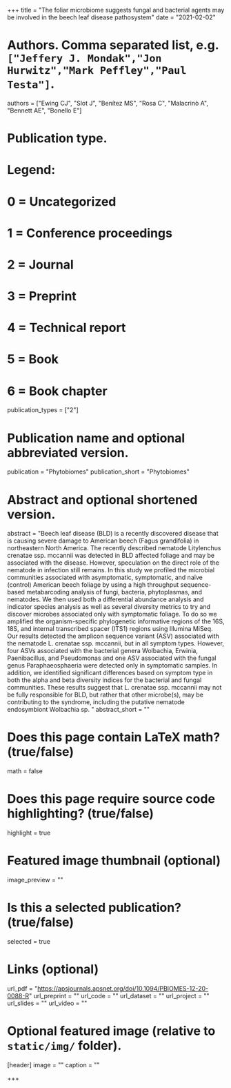 +++
title = "The foliar microbiome suggests fungal and bacterial agents may be involved in the beech leaf disease pathosystem"
date = "2021-02-02"

# Authors. Comma separated list, e.g. `["Jeffery J. Mondak","Jon Hurwitz","Mark Peffley","Paul Testa"]`.
authors = ["Ewing CJ", "Slot J", "Benítez MS", "Rosa C", "Malacrinò A", "Bennett AE", "Bonello E"]

# Publication type.
# Legend:
# 0 = Uncategorized
# 1 = Conference proceedings
# 2 = Journal
# 3 = Preprint
# 4 = Technical report
# 5 = Book
# 6 = Book chapter
publication_types = ["2"]

# Publication name and optional abbreviated version.
publication = "Phytobiomes"
publication_short = "Phytobiomes"

# Abstract and optional shortened version.
abstract = "Beech leaf disease (BLD) is a recently discovered disease that is causing severe damage to American beech (Fagus grandifolia) in northeastern North America. The recently described nematode Litylenchus crenatae ssp. mccannii was detected in BLD affected foliage and may be associated with the disease. However, speculation on the direct role of the nematode in infection still remains. In this study we profiled the microbial communities associated with asymptomatic, symptomatic, and naïve (control) American beech foliage by using a high throughput sequence-based metabarcoding analysis of fungi, bacteria, phytoplasmas, and nematodes. We then used both a differential abundance analysis and indicator species analysis as well as several diversity metrics to try and discover microbes associated only with symptomatic foliage. To do so we amplified the organism-specific phylogenetic informative regions of the 16S, 18S, and internal transcribed spacer (ITS1) regions using Illumina MiSeq. Our results detected the amplicon sequence variant (ASV) associated with the nematode L. crenatae ssp. mccannii, but in all symptom types. However, four ASVs associated with the bacterial genera Wolbachia, Erwinia, Paenibacillus, and Pseudomonas and one ASV associated with the fungal genus Paraphaeosphaeria were detected only in symptomatic samples. In addition, we identified significant differences based on symptom type in both the alpha and beta diversity indices for the bacterial and fungal communities. These results suggest that L. crenatae ssp. mccannii may not be fully responsible for BLD, but rather that other microbe(s), may be contributing to the syndrome, including the putative nematode endosymbiont Wolbachia sp. "
abstract_short = ""

# Does this page contain LaTeX math? (true/false)
math = false

# Does this page require source code highlighting? (true/false)
highlight = true

# Featured image thumbnail (optional)
image_preview = ""

# Is this a selected publication? (true/false)
selected = true

# Links (optional)
url_pdf = "https://apsjournals.apsnet.org/doi/10.1094/PBIOMES-12-20-0088-R"
url_preprint = ""
url_code = ""
url_dataset = ""
url_project = ""
url_slides = ""
url_video = ""

# Optional featured image (relative to `static/img/` folder).
[header]
image = ""
caption = ""

+++
